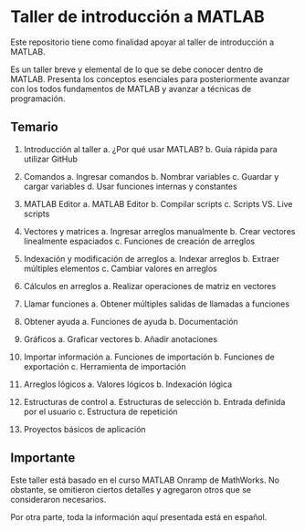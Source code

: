 # Taller de introducción a MATLAB

Este repositorio tiene como finalidad apoyar al taller de introducción a MATLAB.

Es un taller breve y elemental de lo que se debe conocer dentro de MATLAB. Presenta los conceptos esenciales para posteriormente avanzar con los todos fundamentos de MATLAB y avanzar a técnicas de programación.

## Temario
1. Introducción al taller
a. ¿Por qué usar MATLAB?
b. Guía rápida para utilizar GitHub

2. Comandos
	a. Ingresar comandos
	b. Nombrar variables
	c. Guardar y cargar variables
	d. Usar funciones internas y constantes

3. MATLAB Editor
	a. MATLAB Editor
	b. Compilar scripts
	c. Scripts VS. Live scripts

4. Vectores y matrices
	a. Ingresar arreglos manualmente
	b. Crear vectores linealmente espaciados
	c. Funciones de creación de arreglos

5. Indexación y modificación de arreglos
	a. Indexar arreglos
	b. Extraer múltiples elementos
	c. Cambiar valores en arreglos

6. Cálculos en arreglos
	a. Realizar operaciones de matriz en vectores

7. Llamar funciones
	a. Obtener múltiples salidas de llamadas a funciones

8. Obtener ayuda
	a. Funciones de ayuda
	b. Documentación

9. Gráficos
	a. Graficar vectores
	b. Añadir anotaciones

10. Importar información
	a. Funciones de importación
	b. Funciones de exportación
	c. Herramienta de importación

11. Arreglos lógicos
	a. Valores lógicos
	b. Indexación lógica

12. Estructuras de control
	a. Estructuras de selección
	b. Entrada definida por el usuario
	c. Estructura de repetición

13. Proyectos básicos de aplicación

## Importante
Este taller está basado en el curso MATLAB Onramp de MathWorks. No obstante, se omitieron ciertos detalles y agregaron otros que se consideraron necesarios.

Por otra parte, toda la información aquí presentada está en español.
